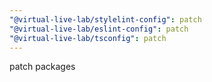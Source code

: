 ```yaml
---
"@virtual-live-lab/stylelint-config": patch
"@virtual-live-lab/eslint-config": patch
"@virtual-live-lab/tsconfig": patch
---
```


patch packages
